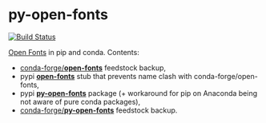 # py-open-fonts

[![Build Status](https://travis-ci.org/kiwi0fruit/py-open-fonts.svg?branch=master)](https://travis-ci.org/kiwi0fruit/py-open-fonts)

[Open Fonts](https://github.com/kiwi0fruit/open-fonts) in pip and conda. Contents:

* [conda-forge/**open-fonts**](https://github.com/conda-forge/open-fonts-feedstock) feedstock backup,
* pypi [**open-fonts**](https://pypi.org/project/open-fonts/) stub that prevents name clash with conda-forge/open-fonts,
* pypi [**py-open-fonts**](https://pypi.org/project/py-open-fonts/) package (+ workaround for pip on Anaconda being not aware of pure conda packages), 
* [conda-forge/**py-open-fonts**](https://github.com/conda-forge/py-open-fonts-feedstock) feedstock backup.
